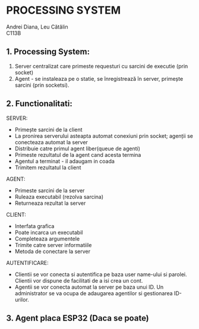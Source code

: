 # PROCESSING SYSTEM
  Andrei Diana, Leu Cătălin<br />
  C113B


## 1. Processing System:
1. Server centralizat care primeste requesturi cu sarcini de executie (prin socket)
2. Agent - se instaleaza pe o statie, se înregistrează în server, primește sarcini (prin socketsi).

## 2. Functionalitati:
  
SERVER:
- Primește sarcini de la client
- La pronirea serverului asteapta automat conexiuni prin socket; agenții se conecteaza automat la server 
- Distribuie catre primul agent liber(queue de agenti)
- Primeste rezultatul de la agent cand acesta termina
- Agentul a terminat - il adaugam in coada
- Trimitem rezultatul la client

AGENT:
- Primeste sarcini de la server
- Ruleaza executabil (rezolva sarcina)
- Returneaza rezultat la server

CLIENT:
- Interfata grafica
- Poate incarca un executabil 
- Completeaza argumentele
- Trimite catre server informatiile
- Metoda de conectare la server

AUTENTIFICARE:
- Clientii se vor conecta si autentifica pe baza user name-ului si parolei. Clientii vor dispune de facilitati de a isi crea un cont.
- Agentii se vor conecta automat la server pe baza unui ID. Un administrator se va ocupa de adaugarea agentilor si gestionarea ID-urilor.

## 3. Agent placa ESP32  (Daca se poate)
